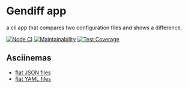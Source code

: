 # Gendiff app

a cli app that compares two configuration files and shows a difference.

[![Node CI](https://github.com/siniiitsa/frontend-project-lvl2/workflows/Node%20CI/badge.svg)](https://github.com/siniiitsa/frontend-project-lvl2/actions)
[![Maintainability](https://api.codeclimate.com/v1/badges/4c9931ddd90cd1bd16cd/maintainability)](https://codeclimate.com/github/siniiitsa/frontend-project-lvl2/maintainability)
[![Test Coverage](https://api.codeclimate.com/v1/badges/4c9931ddd90cd1bd16cd/test_coverage)](https://codeclimate.com/github/siniiitsa/frontend-project-lvl2/test_coverage)

## Asciinemas

- [flat JSON files](https://asciinema.org/a/Z9sQBqOq5EFebECBOBW8VftWt)
- [flat YAML files](https://asciinema.org/a/xUcmBl93g8X8PtllGe0SFIZW2)
